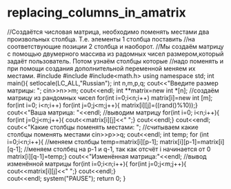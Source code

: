 # replacing_columns_in_amatrix
//Создаётся числовая матрица, необходимо поменять местами два произвольных столбца. Т.е. элементы 1 столбца поставить 
//на соответствующие позиции 2 столбца и наоборот.
//Мы создаём матрицу с помощью двумерного массива из радомных чисел размером,который задаёт пользователь. Потом узнаём столбцы которые 
//надо поменять и при помощи создания дополнительной переменной меняем их местами.
#include <iostream>
#include <cstdlib>
#include<math.h>
using namespace std;
int main(){
	setlocale(LC_ALL,"Russian");
	int n,m,p,q;
	cout<<"Введите размер матрицы:  ";
	cin>>n>>m;
	cout<<endl;
	int **matrix=new int *[n];                    //создаём матрицу из рандомных чисел
	for(int i=0;i<n;i++)
	matrix[i]=new int [m];
	for(int i=0; i<n;i++)
		for(int j=0;j<m;j++){
			matrix[i][j]=((rand()%10));}
	cout<<"Ваша матрица: "<<endl;                 //выводим матрицу
	for(int i=0; i<n;i++){
		for(int j=0;j<m;j++){
			cout<<matrix[i][j]<<" ";}
		cout<<endl;}
	cout<<endl;	
	cout<<"Какие столбцы поменять местами: ";     //считываем какие столбцы поменять местами
	cin>>p>>q;
	cout<<endl;
	int temp;
	for (int i=0;i<n;i++){                        //меняем столбцы 
		temp=matrix[i][p-1];
		matrix[i][p-1]=matrix[i][q-1];              //меняем столбец на p-1 и q-1, так как отсчёт i начинается от 0
		matrix[i][q-1]=temp;}
	cout<<"Изменённая матрица:"<<endl;             //вывод изменённой матрицы
	for(int i=0;i<n;i++){
		for(int j=0;j<m;j++){
			cout<<matrix[i][j]<<" ";}
		cout<<endl;}	
	cout<<endl;
	system("PAUSE");
	return 0;
}
